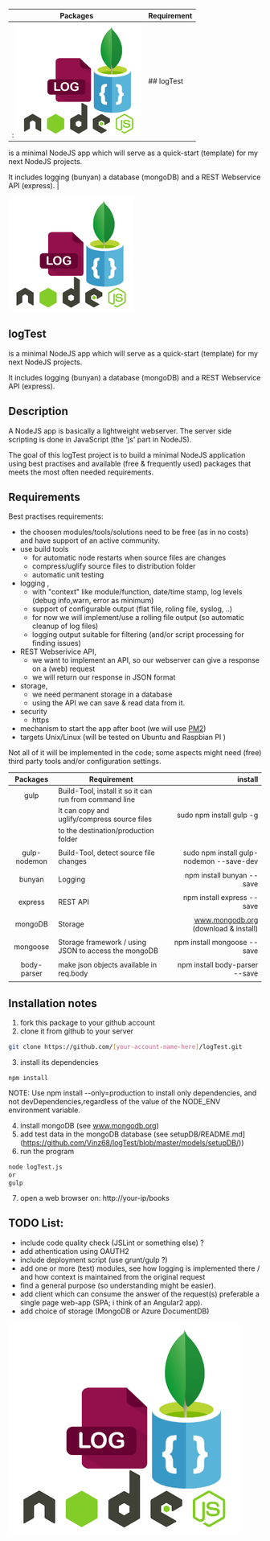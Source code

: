 | Packages        | Requirement           | 
|:---------------:| --------------------- | 
|: <img src="https://raw.githubusercontent.com/Vinz68/logTest/master/images/logTestImg.png" width="250"></img> | ## logTest 
is a minimal NodeJS app which will serve as a quick-start (template) for my next NodeJS projects.

It includes logging (bunyan) a database (mongoDB) and a REST Webservice API (express).  | 










<img src="https://raw.githubusercontent.com/Vinz68/logTest/master/images/logTestImg.png" width="250"></img> 
## logTest 
is a minimal NodeJS app which will serve as a quick-start (template) for my next NodeJS projects.

It includes logging (bunyan) a database (mongoDB) and a REST Webservice API (express).


## Description
A NodeJS app is basically a lightweight webserver. The server side scripting is done in JavaScript (the 'js' part in NodeJS).

The goal of this logTest project is to build a minimal NodeJS application using best practises and available (free & frequently used) packages that meets the most often needed requirements.

## Requirements
Best practises requirements:
- the choosen modules/tools/solutions need to be free (as in no costs) and have support of an active community.
- use build tools 
  - for automatic node restarts when source files are changes
  - compress/uglify source files to distribution folder
  - automatic unit testing
- logging , 
  - with "context" like module/function, date/time stamp, log levels (debug info,warn, error as minimum)
  - support of configurable output (flat file, roling file, syslog, ..)
  - for now we will implement/use a rolling file output (so automatic cleanup of log files)
  - logging output suitable for filtering (and/or script processing for finding issues)
- REST Webserivice API,
  - we want to implement an API, so our webserver can give a response on a (web) request
  - we will return our response in JSON format
- storage,
  - we need permanent storage in a database
  - using the API we can save & read data from it.
- security
  - https
- mechanism to start the app after boot (we will use [PM2](http://pm2.keymetrics.io/))
- targets Unix/Linux (will be tested on Ubuntu and Raspbian PI )


Not all of it will be implemented in the code; some aspects might need (free) third party tools and/or configuration settings.


| Packages        | Requirement           | install        |
|:---------------:| --------------------- | --------------:|
| gulp | Build-Tool, install it so it can run from command line |  |
|  | It can copy and uglify/compress source files | sudo npm install gulp -g |
|  | to the destination/production folder |  |
|  | |  |
| gulp-nodemon | Build-Tool, detect source file changes | sudo npm install gulp-nodemon --save-dev |
|  | |  |
| bunyan | Logging | npm install bunyan --save |
|  | |  |
| express | REST API | npm install express --save |
|  | |  |
| mongoDB | Storage | www.mongodb.org (download & install) |
|  | |  |
| mongoose | Storage framework / using JSON to access the mongoDB | npm install mongoose --save |
|  | |  |
| body-parser | make json objects available in req.body | npm install body-parser --save |
|  | |  |


## Installation notes
1. fork this package to your github account
2. clone it from github to your server 
``` bash
git clone https://github.com/[your-account-name-here]/logTest.git
```
3. install its dependencies 
```
npm install
```
NOTE: Use npm install --only=production to install only dependencies, and not devDependencies,regardless of the value of the NODE_ENV environment variable.

4. install mongoDB (see www.mongodb.org)
5. add test data in the mongoDB database (see setupDB/README.md](https://github.com/Vinz68/logTest/blob/master/models/setupDB/))
6. run the program
```
node logTest.js
or
gulp
```

7. open a web browser on:  http://your-ip/books


 
## TODO List:
- include code quality check (JSLint or something else) ?
- add athentication using OAUTH2
- include deployment script (use grunt/gulp ?)
- add one or more (test) modules, see how logging is implemented there / and how context is maintained from the original request
- find a general purpose (so understanding might be easier).
- add client which can consume the answer of the request(s) preferable a single page web-app (SPA; i think of an Angular2 app).
- add choice of storage (MongoDB or Azure DocumentDB)


![Alt text](images/logTestImg.png?raw=true "logTest")


